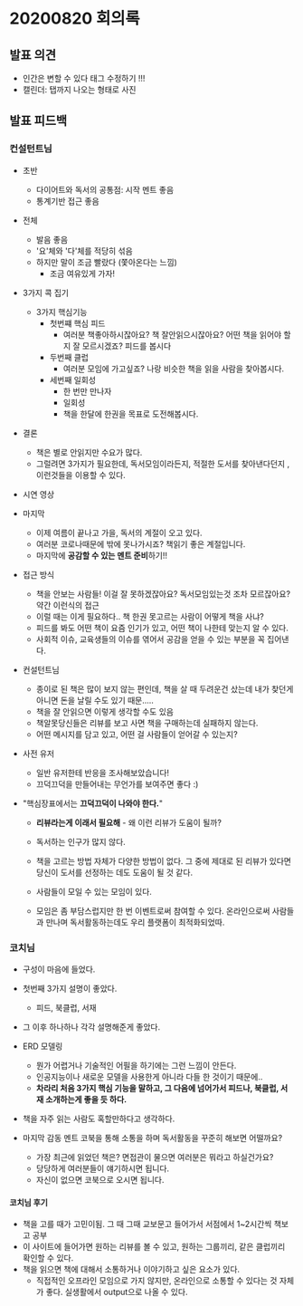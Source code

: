 # 20200820 회의록

## 발표 의견

- 인간은 변할 수 있다 태그 수정하기 !!!
- 캘린더: 탭까지 나오는 형태로 사진



## 발표 피드백

### 컨설턴트님

- 초반	
  - 다이어트와 독서의 공통점: 시작 멘트 좋음
  - 통계기반 접근 좋음
- 전체
  - 발음 좋음
  - '요'체와 '다'체를 적당히 섞음
  - 하지만 말이 조금 빨랐다 (쫓아온다는 느낌)
    - 조금 여유있게 가자!
- 3가지 콕 집기
  - 3가지 핵심기능
    - 첫번쨰 핵심 피드
      - 여러분 책좋아하시잖아요? 책 잘안읽으시잖아요? 어떤 책을 읽어야 할지 잘 모르시겠죠? 피드를 봅시다
    - 두번째 클럽
      - 여러분 모임에 가고싶죠? 나랑 비슷한 책을 읽을 사람을 찾아봅시다.
    - 세번째 일회성 
      - 한 번만 만나자
      - 일회성
      - 책을 한달에 한권을 목표로 도전해봅시다.
- 결론
  - 책은 별로 안읽지만 수요가 많다.
  - 그럴려면 3가지가 필요한데, 독서모임이라든지, 적절한 도서를 찾아낸다던지 , 이런것들을 이용할 수 있다.
- 시연 영상

- 마지막
  - 이제 여름이 끝나고 가을, 독서의 계절이 오고 있다.
  - 여러분 코로나때문에 밖에 못나가시죠? 책읽기 좋은 계절입니다.
  - 마지막에 **공감할 수 있는 멘트 준비**하기!!
- 접근 방식
  - 책을 안보는 사람들! 이걸 잘 못하겠잖아요? 독서모임있는것 조차 모르잖아요? 약간 이런식의 접근
  - 이럴 때는 이게 필요하다.. 책 한권 못고르는 사람이 어떻게 책을 사냐?
  - 피드를 봐도 어떤 책이 요즘 인기가 있고, 어떤 책이 나한테 맞는지 알 수 있다.
  - 사회적 이슈, 교육생들의 이슈를 엮어서 공감을 얻을 수 있는 부분을 꼭 집어낸다.

- 컨설턴트님
  - 종이로 된 책은 많이 보지 않는 편인데, 책을 살 때 두려운건 샀는데 내가 찾던게 아니면 돈을 날릴 수도 있기 때문.....
  - 책을 잘 안읽으면 이렇게 생각할 수도 있음
  - 책알못당신들은 리뷰를 보고 사면 책을 구매하는데 실패하지 않는다.
  - 어떤 메시지를 담고 있고, 어떤 걸 사람들이 얻어갈 수 있는지?

- 사전 유저
  - 일반 유저한테 반응을 조사해보았습니다!
  - 끄덕끄덕을 만들어내는 무언가를 보여주면 좋다 :) 

- "핵심장표에서는 **끄덕끄덕이 나와야 한다.**"

  - **리뷰라는게 이래서 필요해** - 왜 이런 리뷰가 도움이 될까?

  - 독서하는 인구가 많지 않다.
  - 책을 고르는 방법 자체가 다양한 방법이 없다. 그 중에 제대로 된 리뷰가 있다면 당신이 도서를 선정하는 데도 도움이 될 것 같다.
  - 사람들이 모일 수 있는 모임이 있다.
  - 모임은 좀 부담스럽지만 한 번 이벤트로써 참여할 수 있다. 온라인으로써 사람들과 만나며 독서활동하는데도 우리 플랫폼이 최적화되었따.



### 코치님

- 구성이 마음에 들었다.
- 첫번째 3가지 설명이 좋았다.
  - 피드, 북클럽, 서재 
- 그 이후 하나하나 각각 설명해준게 좋았다.
- ERD 모델링 
  - 뭔가 어렵거나 기술적인 어필을 하기에는 그런 느낌이 안든다.
  - 인공지능이나 새로운 모델을 사용한게 아니라 다들 한 것이기 때문에..
  - **차라리 처음 3가지 핵심 기능을 말하고, 그 다음에 넘어가서 피드나, 북클럽, 서재 소개하는게 좋을 듯 하다.**

- 책을 자주 읽는 사람도 혹할만하다고 생각하다.
- 마지막 감동 멘트 코북을 통해 소통을 하며 독서활동을 꾸준히 해보면 어떨까요?
  - 가장 최근에 읽었던 책은? 면접관이 물으면 여러분은 뭐라고 하실건가요?
  - 당당하게 여러분들이 얘기하시면 됩니다.
  - 자신이 없으면 코북으로 오시면 됩니다.

#### 코치님 후기

- 책을 고를 때가 고민이됨. 그 때 그때 교보문고 들어가서 서점에서 1~2시간씩 책보고 공부
- 이 사이트에 들어가면 원하는 리뷰를 볼 수 있고, 원하는 그룹끼리, 같은 클럽끼리 확인할 수 있다. 
- 책을 읽으면 책에 대해서 소통하거나 이야기하고 싶은 요소가 있다. 
  - 직접적인 오프라인 모임으로 가지 않지만, 온라인으로 소통할 수 있다는 것 자체가 좋다. 실생활에서 output으로 나올 수 있다.